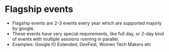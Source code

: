 # Flagship events

- Flagship events are 2-3 events every year which are supported majorly by google.
- These events have very special requirements, like full day, or 2-day kind of events with multiple sessions running in parallel.
- Examples: Google IO Extended, DevFest, Women Tech Makers etc
